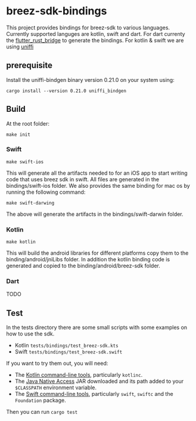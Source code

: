 # breez-sdk-bindings

This project provides bindings for breez-sdk to various languages.
Currently supported languges are kotlin, swift and dart.
For dart currenty the [flutter_rust_bridge](https://github.com/fzyzcjy/flutter_rust_bridge) to generate the bindings.
For kotlin & swift we are using [uniffi](https://github.com/mozilla/uniffi-rs)

## prerequisite
Install the uniffi-bindgen binary version 0.21.0 on your system using:
 ```
 cargo install --version 0.21.0 uniffi_bindgen
 ```

## Build

At the root folder:

```
make init
```

### Swift

```
make swift-ios
```

This will generate all the artifacts needed to for an iOS app to start writing code that uses breez sdk in swift.
All files are generated in the bindings/swift-ios folder.
We also provides the same binding for mac os by running the following command:

```
make swift-darwing
```
The above will generate the artifacts in the bindings/swift-darwin folder.

### Kotlin
```
make kotlin
```

This will build the android libraries for different platforms copy them to the binding/android/jniLibs folder.
In addition the kotlin binding code is generated and copied to the binding/android/breez-sdk folder.

### Dart
TODO

## Test

In the tests directory there are some small scripts with some examples on how to use the sdk.
  * Kotlin `tests/bindings/test_breez-sdk.kts`
  * Swift `tests/bindings/test_breez-sdk.swift`  

If you want to try them out, you will need:

* The [Kotlin command-line tools](https://kotlinlang.org/docs/tutorials/command-line.html), particularly `kotlinc`.
* The [Java Native Access](https://github.com/java-native-access/jna#download) JAR downloaded and its path
  added to your `$CLASSPATH` environment variable.
* The [Swift command-line tools](https://swift.org/download/), particularly `swift`, `swiftc` and
  the `Foundation` package.

Then you can run ```cargo test```
